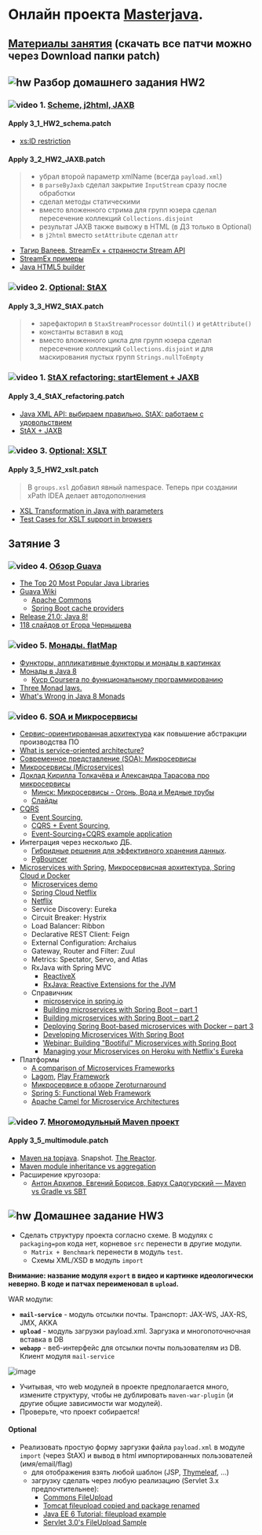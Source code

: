 # Онлайн проекта  <a href="https://github.com/JavaWebinar/masterjava">Masterjava</a>.

## [Материалы занятия](https://drive.google.com/drive/u/0/folders/0B9Ye2auQ_NsFSGFQZ2I0V2pmbXM)  (скачать все патчи можно через Download папки patch)

## ![hw](https://cloud.githubusercontent.com/assets/13649199/13672719/09593080-e6e7-11e5-81d1-5cb629c438ca.png) Разбор домашнего задания HW2
### ![video](https://cloud.githubusercontent.com/assets/13649199/13672715/06dbc6ce-e6e7-11e5-81a9-04fbddb9e488.png) 1. <a href="https://drive.google.com/open?id=0B9Ye2auQ_NsFRFpzemZ0OHp3SUE">Scheme, j2html, JAXB</a>
#### Apply 3_1_HW2_schema.patch
- <a href="http://stackoverflow.com/questions/1631396/what-is-an-xsncname-type-and-when-should-it-be-used">xs:ID restriction</a>

#### Apply 3_2_HW2_JAXB.patch
> - убрал второй параметр xmlName (всегда `payload.xml`)  
> - в `parseByJaxb` сделал закрытие `InputStream` сразу после обработки
> - сделал методы статическими
> - вместо вложенного стрима для групп юзера сделал пересечение коллекций `Collections.disjoint`
> - результат JAXB также вывожу в HTML (в ДЗ только в Optional) 
> - в `j2html` вместо `setAttribute` сделал `attr` 

- <a href="https://www.youtube.com/watch?v=hxL5HejbvgE">Тагир Валеев. StreamEx + странности Stream API</a>  
- <a href="https://habrahabr.ru/post/255659/">StreamEx примеры</a> 
- <a href="http://j2html.com/">Java HTML5 builder</a>  

### ![video](https://cloud.githubusercontent.com/assets/13649199/13672715/06dbc6ce-e6e7-11e5-81a9-04fbddb9e488.png) 2. <a href="https://drive.google.com/open?id=0B9Ye2auQ_NsFZ3JzdFpOekliVjA">Optional: StAX</a>
#### Apply 3_3_HW2_StAX.patch
> - зарефакторил в `StaxStreamProcessor` `doUntil()` и `getAttribute()` 
> - константы вставил в код 
> - вместо вложенного цикла для групп юзера сделал пересечение коллекций `Collections.disjoint` и для маскирования пустых групп `Strings.nullToEmpty`

### ![video](https://cloud.githubusercontent.com/assets/13649199/13672715/06dbc6ce-e6e7-11e5-81a9-04fbddb9e488.png) 1. <a href="https://drive.google.com/open?id=0B9Ye2auQ_NsFbUFYY3E3Q24wRlk">StAX refactoring: startElement + JAXB</a>
#### Apply 3_4_StAX_refactoring.patch
- [Java XML API: выбираем правильно. StAX: работаем с удовольствием](https://habrahabr.ru/post/339716/)
- [StAX + JAXB](http://blog.bdoughan.com/2012/08/handle-middle-of-xml-document-with-jaxb.html)

### ![video](https://cloud.githubusercontent.com/assets/13649199/13672715/06dbc6ce-e6e7-11e5-81a9-04fbddb9e488.png) 3. <a href="https://drive.google.com/open?id=0B9Ye2auQ_NsFNEMzQTMtZGtZWEk">Optional: XSLT</a>
#### Apply 3_5_HW2_xslt.patch
> В `groups.xsl` добавил явный namespace. Теперь при создании xPath IDEA делает автодополнения

- <a href="http://stackoverflow.com/questions/1667454/xsl-transformation-in-java-with-parameters">XSL Transformation in Java with parameters</a>
- <a href="https://greenbytes.de/tech/tc/xslt/">Test Cases for XSLT support in browsers</a>  

## Затяние 3
### ![video](https://cloud.githubusercontent.com/assets/13649199/13672715/06dbc6ce-e6e7-11e5-81a9-04fbddb9e488.png) 4. [Обзор Guava](https://drive.google.com/open?id=0B9Ye2auQ_NsFeFB5a29JQ2tRNHM)
- [The Top 20 Most Popular Java Libraries](https://dzone.com/articles/the-top-100-java-libraries-in-2016-after-analyzing)
- [Guava Wiki](https://github.com/google/guava/wiki)
  - [Apache Commons](https://commons.apache.org/)
  - [Spring Boot cache providers](http://docs.spring.io/spring-boot/docs/current/reference/html/boot-features-caching.html#_supported_cache_providers)
- [Release 21.0: Java 8!](https://github.com/google/guava/wiki/Release21)
- [118 слайдов от Егора Чернышева](https://www.slideshare.net/echernyshev/guava-41982734)
  

### ![video](https://cloud.githubusercontent.com/assets/13649199/13672715/06dbc6ce-e6e7-11e5-81a9-04fbddb9e488.png) 5. <a href="https://drive.google.com/open?id=0B9Ye2auQ_NsFbGlWWkk0amM1cms">Монады. flatMap</a>
- <a href="https://habrahabr.ru/post/183150/"> Функторы, аппликативные функторы и монады в картинках</a>
- <a href="https://habrahabr.ru/company/cit/blog/262055/">Монады в Java 8</a>
  - <a href="https://www.coursera.org/specializations/scala">Куср Сoursera по функциональному программированию</a>
- <a href="http://stackoverflow.com/a/19932439/548473">Three Monad laws.</a>
- <a href="https://dzone.com/articles/whats-wrong-java-8-part-iv">What's Wrong in Java 8 Monads</a>

### ![video](https://cloud.githubusercontent.com/assets/13649199/13672715/06dbc6ce-e6e7-11e5-81a9-04fbddb9e488.png) 6. <a href="https://drive.google.com/open?id=0B9Ye2auQ_NsFM3FrSUEzeVBrbk0">SOA и Микросервисы</a>
 - <a href="http://ru.wikipedia.org/wiki/Сервис-ориентированная_архитектура">Сервис-ориентированная архитектура</a> как повышение абстракции производства ПО
 - <a href="http://www.javaworld.com/article/2071889/soa/what-is-service-oriented-architecture.html">What is service-oriented architecture?</a>
 - <a href="https://ru.wikipedia.org/wiki/Микросервисы">Современное представление (SOA): Микросервисы</a>
 - <a href="http://habrahabr.ru/post/249183/">Микросервисы (Microservices)</a> 
 - <a href="https://habrahabr.ru/company/jugru/blog/272009/">Доклад Кирилла Толкачёва и Александра Тарасова про микросервисы</a>
   - <a href="https://www.youtube.com/watch?v=ULppXf2ZWRM">Минск: Микросервисы - Огонь, Вода и Медные трубы</a>
   - <a href="http://www.slideshare.net/kirilltolkachev7/java-day-minsk-2016-keynote-about-microservices-in-real-world?qid=6f50c48c-f17f-4431-b977-df4a8575d65f">Слайды</a>
 - <a href="http://cqrs.nu/">CQRS</a>  
    - <a href="https://habrahabr.ru/post/178259/">Event Sourcing</a>, 
    - <a href="https://habrahabr.ru/post/146429/">CQRS + Event Sourcing</a>, 
    - <a href="https://github.com/cer/event-sourcing-examples">Event-Sourcing+CQRS example application</a>
 - Интеграция через несколько ДБ. 
    - <a href="https://www.youtube.com/watch?v=15Xvq6xBcGI">Гибридные решения для эффективного хранения данных</a>.
    - <a href="http://evtuhovich.ru/blog/2012/02/12/pgbouncer/">PgBouncer</a>
 - <a href="https://spring.io/blog/2015/07/14/microservices-with-spring">Microservices with Spring</a>, <a href="https://habrahabr.ru/post/280786/">Микросервисная архитектура, Spring Cloud и Docker</a>
    - <a href="https://github.com/paulc4/microservices-demo">Microservices demo</a>
    - <a href="http://cloud.spring.io/spring-cloud-netflix/spring-cloud-netflix.html">Spring Cloud Netflix</a>
    - <a href="https://ru.wikipedia.org/wiki/Netflix">Netflix</a>
    - Service Discovery: Eureka
    - Circuit Breaker: Hystrix
    - Load Balancer: Ribbon
    - Declarative REST Client: Feign
    - External Configuration: Archaius
    - Gateway, Router and Filter: Zuul
    - Metrics: Spectator, Servo, and Atlas
    - RxJava with Spring MVC
      - <a href="http://reactivex.io/intro.html">ReactiveX</a>
      - <a href="https://github.com/ReactiveX/RxJava">RxJava: Reactive Extensions for the JVM</a>
   - Справичник
      - <a href="https://spring.io/search?q=microservice">microservice in spring.io</a>
      - <a href="http://plainoldobjects.com/2014/04/01/building-microservices-with-spring-boot-part1/">Building microservices with Spring Boot – part 1</a>
      - <a href="http://plainoldobjects.com/2014/05/05/building-microservices-with-spring-boot-part-2/">Building microservices with Spring Boot – part 2</a>
      - <a href="http://plainoldobjects.com/2014/11/16/deploying-spring-boot-based-microservices-with-docker/">Deploying Spring Boot-based microservices with Docker – part 3</a>
      - <a href="https://github.com/livelessons-spring/building-microservices">Developing Microservices With Spring Boot</a>
      - <a href="http://www.youtube.com/watch?v=VPtlZLdm7Nc&list=PLgGXSWYM2FpNmY5a1MuomSvvovSWHWoAR">Webinar: Building "Bootiful" Microservices with Spring Boot</a>
      - <a href="https://blog.heroku.com/archives/2015/3/3/managing_your_microservices_on_heroku_with_netflix_s_eureka">Managing your Microservices on Heroku with Netflix's Eureka</a> 
 - Платформы
     - <a href="https://cdelmas.github.io/2015/11/01/A-comparison-of-Microservices-Frameworks.html">A comparison of Microservices Frameworks</a>
     - <a href="https://www.lightbend.com/lagom">Lagom</a>, <a href="https://playframework.com/">Play Framework</a>
     - <a href="http://zeroturnaround.com/rebellabs/java-tools-and-technologies-landscape-2016/">Микросервисе в обзоре Zeroturnaround</a>
     - <a href="https://dzone.com/articles/new-in-spring-5-functional-web-framework">Spring 5: Functional Web Framework</a>
     - <a href="http://www.ofbizian.com/2014/09/camel-microservices.html">Apache Camel for Micro­service Architectures</a>
     
### ![video](https://cloud.githubusercontent.com/assets/13649199/13672715/06dbc6ce-e6e7-11e5-81a9-04fbddb9e488.png) 7. <a href="https://drive.google.com/file/d/0B9Ye2auQ_NsFelJqQ0d5WllaR0k">Многомодульный Maven проект</a>
#### Apply 3_5_multimodule.patch
- <a href="https://github.com/JavaWebinar/topjava08/blob/doc/doc/lesson01.md#-4-maven">Maven на topjava</a>. Snapshot. <a href="http://maven.apache.org/guides/mini/guide-multiple-modules.html">The Reactor</a>.
- <a href="http://stackoverflow.com/questions/17482320/maven-module-inheritance-vs-aggregation">Maven module inheritance vs aggregation</a>
- Расширение кругозора:
  - <a href="https://www.youtube.com/watch?v=21qdRgFsTy0">Антон Архипов, Евгений Борисов, Барух Садогурский — Maven vs Gradle vs SBT</a>

## ![hw](https://cloud.githubusercontent.com/assets/13649199/13672719/09593080-e6e7-11e5-81d1-5cb629c438ca.png) Домашнее задание HW3
- Сделать структуру проекта согласно схеме. В модулях c `packaging=pom` кода нет, корневое `src` перенести в другие модули. 
  - `Matrix + Benchmark` перенести в модуль `test`.
  - Схемы XML/XSD в модуль `import`

**Внимание: название модуля `export` в видео и картинке идеологически неверно. В коде и патчах переименовал в `upload`.**

WAR модули:
-  **`mail-service`** - модуль отсылки почты. Транспорт: JAX-WS, JAX-RS, JMX, AKKA
-  **`upload`** - модуль загрузки payload.xml. Заргузка и многопоточночная вставка в DB
-  **`webapp`** - веб-интерфейс для отсылки почты пользователям из DB. Клиент модуля `mail-service`

![image](https://cloud.githubusercontent.com/assets/13649199/23876457/ab01ff0a-084e-11e7-964f-49c90579fac9.png)

- Учитывая, что web модулей в проекте предполагается много, измените структуру, чтобы не дублировать  `maven-war-plugin` (и другие общие зависимости war модулей).
- Проверьте, что проект собирается!

#### Optional
- Реализовать простую форму заргузки файла `payload.xml` в модуле `import` (через StAX) и вывод в html импортированных пользователей (имя/email/flag)
  - для отображения взять любой шаблон  (JSP, [Thymeleaf](http://www.concretepage.com/thymeleaf/java-thymeleaf-example-getting-started-with-thymeleaf), ...)
  - загрузку сделать через любую реализацию (Servlet 3.х предпочтительнее):
    - <a href="https://commons.apache.org/proper/commons-fileupload/">Commons FileUpload</a>
    - <a href="https://tomcat.apache.org/tomcat-8.0-doc/api/org/apache/tomcat/util/http/fileupload/package-summary.html">Tomcat fileupload copied and package renamed</a>
    - <a href="http://docs.oracle.com/javaee/6/tutorial/doc/glraq.html">Java EE 6 Tutorial: fileupload example</a>
    - <a href="https://gist.github.com/keesun/1604411">Servlet 3.0's FileUpload Sample</a>
